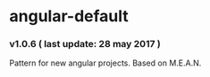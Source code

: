 # angular-default
### v1.0.6 ( last update: 28 may 2017 )

Pattern for new angular projects.
Based on M.E.A.N.